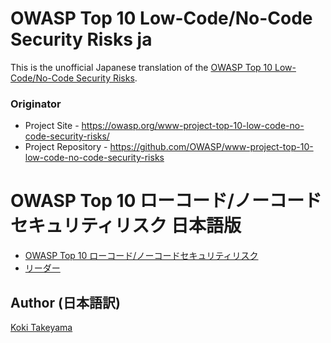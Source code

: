 # OWASP Top 10 Low-Code/No-Code Security Risks ja

This is the unofficial Japanese translation of the [OWASP Top 10 Low-Code/No-Code Security Risks](https://github.com/OWASP/www-project-top-10-low-code-no-code-security-risks).

### Originator

- Project Site - <https://owasp.org/www-project-top-10-low-code-no-code-security-risks/>
- Project Repository - <https://github.com/OWASP/www-project-top-10-low-code-no-code-security-risks>

# OWASP Top 10 ローコード/ノーコードセキュリティリスク 日本語版

* [OWASP Top 10 ローコード/ノーコードセキュリティリスク](Document/index.md)
* [リーダー](Document/leaders.md)

## Author (日本語訳)

[Koki Takeyama](https://github.com/coky-t)
